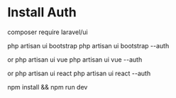 # Install Auth

composer require laravel/ui

php artisan ui bootstrap
php artisan ui bootstrap --auth

or
php artisan ui vue
php artisan ui vue --auth

or
php artisan ui react
php artisan ui react --auth

npm install && npm run dev
